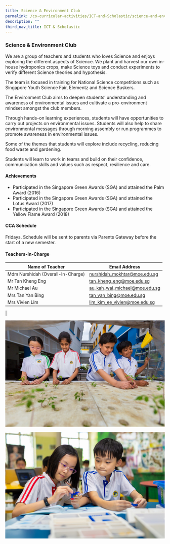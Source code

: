 ```yaml
---
title: Science & Environment Club
permalink: /co-curricular-activities/ICT-and-Scholastic/science-and-environment-club/
description: ""
third_nav_title: ICT & Scholastic
---
```

### Science & Environment Club
We are a group of teachers and students who loves Science and enjoys exploring the different aspects of Science. We plant and harvest our own in-house hydroponics crops, make Science toys and conduct experiments to verify different Science theories and hypothesis.

The team is focused in training for National Science competitions such as Singapore Youth Science Fair, Elementz and Science Buskers.

The Environment Club aims to deepen students’ understanding and awareness of environmental issues and cultivate a pro-environment mindset amongst the club members.

Through hands-on learning experiences, students will have opportunities to carry out projects on environmental issues. Students will also help to share environmental messages through morning assembly or run programmes to promote awareness in environmental issues.

Some of the themes that students will explore include recycling, reducing food waste and gardening.

Students will learn to work in teams and build on their confidence, communication skills and values such as respect, resilience and care.

#### Achievements
*   Participated in the Singapore Green Awards (SGA) and attained the Palm Award (2016)
*   Participated in the Singapore Green Awards (SGA) and attained the Lotus Award (2017)
*   Participated in the Singapore Green Awards (SGA) and attained the Yellow Flame Award (2018)

#### CCA Schedule
Fridays. Schedule will be sent to parents via Parents Gateway before the start of a new semester.

#### Teachers-In-Charge

| Name of Teacher | Email Address |
|---|---|
| Mdm Nurshidah (Overall-In-Charge) | [nurshidah_mokhtar@moe.edu.sg](mailto:nurshidah_mokhtar@moe.edu.sg) |
| Mr Tan Kheng Eng | [tan_kheng_eng@moe.edu.sg](mailto:tan_kheng_eng@moe.edu.sg) |
| Mr Michael Au  | [au_kah_wai_michael@moe.edu.sg](mailto:au_kah_wai_michael@moe.edu.sg)  |
| Mrs Tan Yan Bing  | [tan_yan_bing@moe.edu.sg](mailto:tan_yan_bing@moe.edu.sg)  |
| Mrs Vivien Lim  | [lim_kim_ee_vivien@moe.edu.sg](mailto:lim_kim_ee_vivien@moe.edu.sg)  |  |  |
|


![](/images/science%20environment%20club%201.jpg)

![](/images/science%20environment%20club%202.jpg)